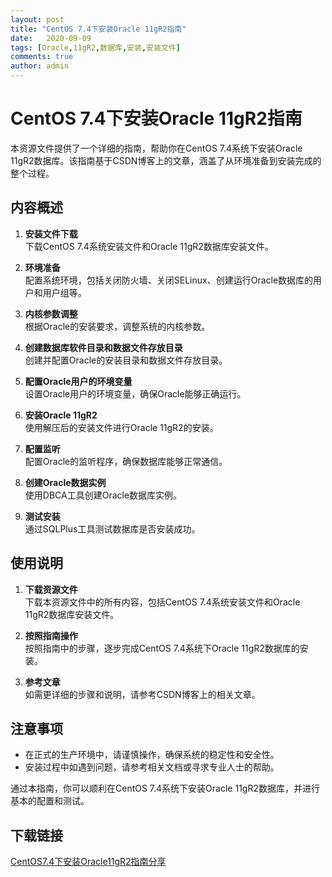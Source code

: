 ```yaml
---
layout: post
title: "CentOS 7.4下安装Oracle 11gR2指南"
date:   2020-09-09
tags: [Oracle,11gR2,数据库,安装,安装文件]
comments: true
author: admin
---
```

# CentOS 7.4下安装Oracle 11gR2指南

本资源文件提供了一个详细的指南，帮助你在CentOS 7.4系统下安装Oracle 11gR2数据库。该指南基于CSDN博客上的文章，涵盖了从环境准备到安装完成的整个过程。

## 内容概述

1. **安装文件下载**  
   下载CentOS 7.4系统安装文件和Oracle 11gR2数据库安装文件。

2. **环境准备**  
   配置系统环境，包括关闭防火墙、关闭SELinux、创建运行Oracle数据库的用户和用户组等。

3. **内核参数调整**  
   根据Oracle的安装要求，调整系统的内核参数。

4. **创建数据库软件目录和数据文件存放目录**  
   创建并配置Oracle的安装目录和数据文件存放目录。

5. **配置Oracle用户的环境变量**  
   设置Oracle用户的环境变量，确保Oracle能够正确运行。

6. **安装Oracle 11gR2**  
   使用解压后的安装文件进行Oracle 11gR2的安装。

7. **配置监听**  
   配置Oracle的监听程序，确保数据库能够正常通信。

8. **创建Oracle数据实例**  
   使用DBCA工具创建Oracle数据库实例。

9. **测试安装**  
   通过SQLPlus工具测试数据库是否安装成功。

## 使用说明

1. **下载资源文件**  
   下载本资源文件中的所有内容，包括CentOS 7.4系统安装文件和Oracle 11gR2数据库安装文件。

2. **按照指南操作**  
   按照指南中的步骤，逐步完成CentOS 7.4系统下Oracle 11gR2数据库的安装。

3. **参考文章**  
   如需更详细的步骤和说明，请参考CSDN博客上的相关文章。

## 注意事项

- 在正式的生产环境中，请谨慎操作，确保系统的稳定性和安全性。
- 安装过程中如遇到问题，请参考相关文档或寻求专业人士的帮助。

通过本指南，你可以顺利在CentOS 7.4系统下安装Oracle 11gR2数据库，并进行基本的配置和测试。

## 下载链接

[CentOS7.4下安装Oracle11gR2指南分享](https://pan.quark.cn/s/de54fdcc5923)